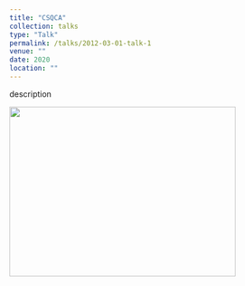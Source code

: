 ```yaml
---
title: "CSQCA"
collection: talks
type: "Talk"
permalink: /talks/2012-03-01-talk-1
venue: ""
date: 2020
location: ""
---
```

description

<img src="http://SendurLanter.github.io/files/dissemination.gif"  width="400" height="300" >
